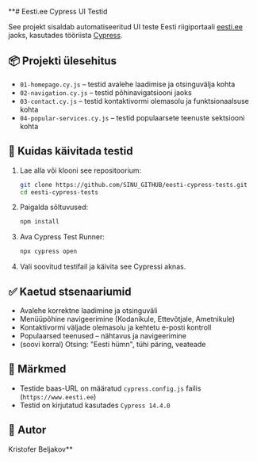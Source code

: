 **# Eesti.ee Cypress UI Testid

See projekt sisaldab automatiseeritud UI teste Eesti riigiportaali [eesti.ee](https://www.eesti.ee) jaoks, kasutades tööriista [Cypress](https://www.cypress.io/).

## 📦 Projekti ülesehitus

- `01-homepage.cy.js` – testid avalehe laadimise ja otsinguvälja kohta
- `02-navigation.cy.js` – testid põhinavigatsiooni jaoks
- `03-contact.cy.js` – testid kontaktivormi olemasolu ja funktsionaalsuse kohta
- `04-popular-services.cy.js` – testid populaarsete teenuste sektsiooni kohta

## 🚀 Kuidas käivitada testid

1. Lae alla või klooni see repositoorium:
   ```bash
   git clone https://github.com/SINU_GITHUB/eesti-cypress-tests.git
   cd eesti-cypress-tests
   ```

2. Paigalda sõltuvused:
   ```bash
   npm install
   ```

3. Ava Cypress Test Runner:
   ```bash
   npx cypress open
   ```

4. Vali soovitud testifail ja käivita see Cypressi aknas.

## ✅ Kaetud stsenaariumid

- Avalehe korrektne laadimine ja otsinguväli
- Menüüpõhine navigeerimine (Kodanikule, Ettevõtjale, Ametnikule)
- Kontaktivormi väljade olemasolu ja kehtetu e-posti kontroll
- Populaarsed teenused – nähtavus ja navigeerimine
- (soovi korral) Otsing: "Eesti hümn", tühi päring, veateade

## 📝 Märkmed

- Testide baas-URL on määratud `cypress.config.js` failis (`https://www.eesti.ee`)
- Testid on kirjutatud kasutades `Cypress 14.4.0`

## 📄 Autor

Kristofer Beljakov**
